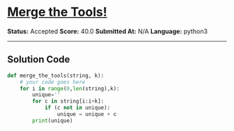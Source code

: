 # [Merge the Tools!](https://www.hackerrank.com/challenges/merge-the-tools/problem)

**Status:** Accepted
**Score:** 40.0
**Submitted At:** N/A
**Language:** python3

---

## Solution Code

```python
def merge_the_tools(string, k):
    # your code goes here
    for i in range(0,len(string),k):
        unique=''
        for c in string[i:i+k]:
            if (c not in unique):
                unique = unique + c
        print(unique)
        
    


